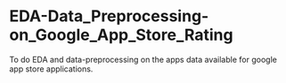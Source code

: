 # EDA-Data_Preprocessing-on_Google_App_Store_Rating
To do EDA and data-preprocessing on the apps data available for google app store applications.
